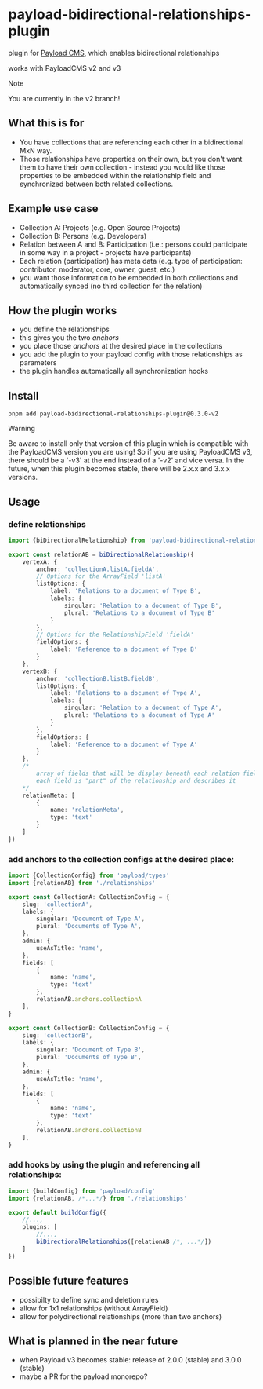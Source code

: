 # payload-bidirectional-relationships-plugin

plugin for [Payload CMS](https://payloadcms.com), which enables bidirectional relationships

works with PayloadCMS v2 and v3

> [!NOTE]
>
> You are currently in the v2 branch!

## What this is for

- You have collections that are referencing each other in a bidirectional MxN way.
- Those relationships have properties on their own, but you don't want them to have their own collection -
  instead you would like those properties to be embedded within the relationship field and synchronized between both
  related collections.

## Example use case

- Collection A: Projects (e.g. Open Source Projects)
- Collection B: Persons (e.g. Developers)
- Relation between A and B: Participation (i.e.: persons could participate in some way in a project - projects have
  participants)
- Each relation (participation) has meta data (e.g. type of participation: contributor, moderator, core, owner, guest,
  etc.)
- you want those information to be embedded in both collections and automatically synced (no third collection for the
  relation)

## How the plugin works

- you define the relationships
- this gives you the two *anchors*
- you place those *anchors* at the desired place in the collections
- you add the plugin to your payload config with those relationships as parameters
- the plugin handles automatically all synchronization hooks

## Install

```shell
pnpm add payload-bidirectional-relationships-plugin@0.3.0-v2
```

> [!WARNING]
>
> Be aware to install only that version of this plugin which is compatible
> with the PayloadCMS version you are using! So if you are using PayloadCMS v3, there should be a '-v3' at the end instead
> of a '-v2' and vice versa.
> In the future, when this plugin becomes stable, there will be 2.x.x and 3.x.x versions.

## Usage

### define relationships

```ts
import {biDirectionalRelationship} from 'payload-bidirectional-relationships-plugin'

export const relationAB = biDirectionalRelationship({
    vertexA: {
        anchor: 'collectionA.listA.fieldA',
        // Options for the ArrayField 'listA'
        listOptions: {
            label: 'Relations to a document of Type B',
            labels: {
                singular: 'Relation to a document of Type B',
                plural: 'Relations to a document of Type B'
            }
        },
        // Options for the RelationshipField 'fieldA'
        fieldOptions: {
            label: 'Reference to a document of Type B'
        }
    },
    vertexB: {
        anchor: 'collectionB.listB.fieldB',
        listOptions: {
            label: 'Relations to a document of Type A',
            labels: {
                singular: 'Relation to a document of Type A',
                plural: 'Relations to a document of Type A'
            }
        },
        fieldOptions: {
            label: 'Reference to a document of Type A'
        }
    },
    /*
        array of fields that will be display beneath each relation field;
        each field is "part" of the relationship and describes it
    */
    relationMeta: [
        {
            name: 'relationMeta',
            type: 'text'
        }
    ]
})
```

### add anchors to the collection configs at the desired place:

```ts
import {CollectionConfig} from 'payload/types'
import {relationAB} from './relationships'

export const CollectionA: CollectionConfig = {
    slug: 'collectionA',
    labels: {
        singular: 'Document of Type A',
        plural: 'Documents of Type A',
    },
    admin: {
        useAsTitle: 'name',
    },
    fields: [
        {
            name: 'name',
            type: 'text'
        },
        relationAB.anchors.collectionA
    ],
}

export const CollectionB: CollectionConfig = {
    slug: 'collectionB',
    labels: {
        singular: 'Document of Type B',
        plural: 'Documents of Type B',
    },
    admin: {
        useAsTitle: 'name',
    },
    fields: [
        {
            name: 'name',
            type: 'text'
        },
        relationAB.anchors.collectionB
    ],
}
```

### add hooks by using the plugin and referencing all relationships:

```ts
import {buildConfig} from 'payload/config'
import {relationAB, /*...*/} from './relationships'

export default buildConfig({
    //...,
    plugins: [
        //...,
        biDirectionalRelationships([relationAB /*, ...*/])
    ]
})
```

## Possible future features

- possibilty to define sync and deletion rules
- allow for 1x1 relationships (without ArrayField)
- allow for polydirectional relationships (more than two anchors)

## What is planned in the near future

- when Payload v3 becomes stable: release of 2.0.0 (stable) and 3.0.0 (stable)
- maybe a PR for the payload monorepo?